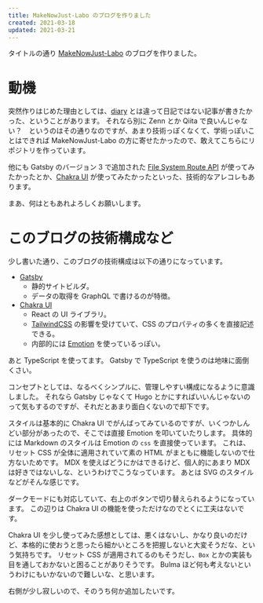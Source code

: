 ```yaml
---
title: MakeNowJust-Labo のブログを作りました
created: 2021-03-18
updated: 2021-03-21
---
```


タイトルの通り [MakeNowJust-Labo](https://github.com/MakeNowJust-Labo) のブログを作りました。

# 動機

突然作りはじめた理由としては、[diary](https://diary.quine.codes) とは違って日記ではない記事が書きたかった、ということがあります。
それなら別に Zenn とか Qiita で良いんじゃない？　というのはその通りなのですが、あまり技術っぽくなくて、学術っぽいことはできれば MakeNowJust-Labo の方に寄せたかったので、敢えてこちらにリポジトリを作っています。

他にも Gatsby のバージョン 3 で追加された [File System Route API](https://www.gatsbyjs.com/docs/reference/routing/file-system-route-api/) が使ってみたかったとか、[Chakra UI](https://chakra-ui.com) が使ってみたかったといった、技術的なアレコレもあります。

まあ、何はともあれよろしくお願いします。

# このブログの技術構成など

少し書いた通り、このブログの技術構成は以下の通りになっています。

- [Gatsby](https://www.gatsbyjs.com)
  - 静的サイトビルダ。
  - データの取得を GraphQL で書けるのが特徴。
- [Chakra UI](https://chakra-ui.com)
  - React の UI ライブラリ。
  - [TailwindCSS](https://tailwindcss.com) の影響を受けていて、CSS のプロパティの多くを直接記述できる。
  - 内部的には [Emotion](https://emotion.sh/docs/introduction) を使っているっぽい。

あと TypeScript を使ってます。
Gatsby で TypeScript を使うのは地味に面倒くさい。

コンセプトとしては、なるべくシンプルに、管理しやすい構成になるように意識しました。
それなら Gatsby じゃなくて Hugo とかにすればいいんじゃないのって気もするのですが、それだとあまり面白くないので却下です。

スタイルは基本的に Chakra UI でがんばってみているのですが、いくつかしんどい部分があったので、そこでは直接 Emotion を叩いていたりします。
具体的には Markdown のスタイルは Emotion の `css` を直接使っています。
これは、リセット CSS が全体に適用されていて素の HTML がまともに機能しないので仕方ないためです。
MDX を使えばどうにかはできるけど、個人的にあまり MDX は好きではないしな、というわけでこうなっています。
あとは SVG のスタイルなどがそんな感じです。

ダークモードにも対応していて、右上のボタンで切り替えられるようになっています。
この辺りは Chakra UI の機能を使っただけなのでとくに工夫はないです。

Chakra UI を少し使ってみた感想としては、悪くはないし、かなり良いのだけど、本格的に使おうと思ったら細かいところを把握しないと大変そうだな、という気持ちです。
リセット CSS が適用されてるのもそうだし、`Box` とかの実装も目を通しておかないと困ることがありそうです。
Bulma ほど何も考えないというわけにもいかないので難しいな、と思います。

右側が少し寂しいので、そのうち何か追加したいです。
